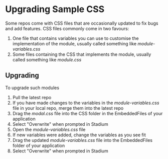 # Upgrading Sample CSS

Some repos come with CSS files that are occasionally updated to fix bugs and add features. CSS files commonly come in two favours:

1. One file that contains variables you can use to customise the implementation of the module, usually called something like *module-variables.css*
2. Some files containing the CSS that implements the module, usually called something like *module.css*

## Upgrading
To upgrade such modules

1. Pull the latest repo
2. If you have made changes to the variables in the *module-variables.css* file in your local repo, merge them into the latest repo
3. Drag the *modal.css* file into the CSS folder in the EmbeddedFiles of your application
4. Select "Overwrite" when prompted in Stadium
5. Open the *module-variables.css* file 
6. If new variables were added, change the variables as you see fit 
7. Drag the updated *module-variables.css* file into the EmbeddedFiles folder of your application
8. Select "Overwrite" when prompted in Stadium